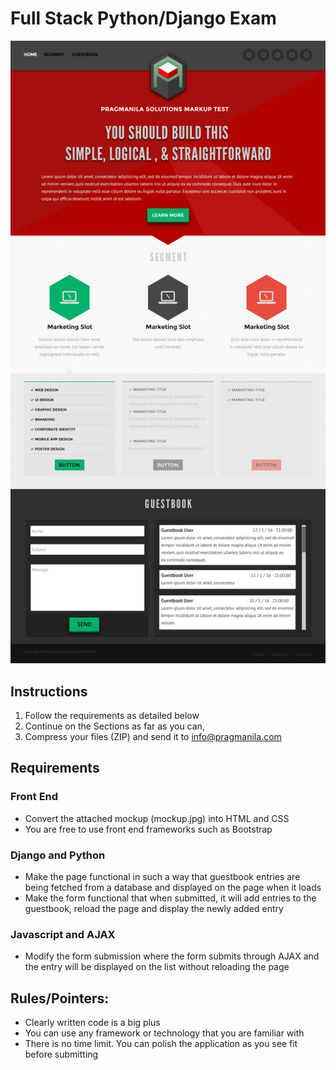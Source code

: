 # Full Stack Python/Django Exam

![Mockup](https://github.com/pragmanila/guestbook/blob/master/mockup.jpg?raw=true "Mockup")

## Instructions

1. Follow the requirements as detailed below
2. Continue on the Sections as far as you can,
3. Compress your files (ZIP) and send it to info@pragmanila.com

## Requirements

### Front End

- Convert the attached mockup (mockup.jpg) into HTML and CSS
- You are free to use front end frameworks such as Bootstrap

### Django and Python
- Make the page functional in such a way that guestbook entries are being fetched from a database and displayed on the page when it loads
- Make the form functional that when submitted, it will add entries to the guestbook, reload the page and display the newly added entry

### Javascript and AJAX
- Modify the form submission where the form submits through AJAX and the entry will be displayed on the list without reloading the page 


## Rules/Pointers:
- Clearly written code is a big plus
- You can use any framework or technology that you are familiar with
- There is no time limit. You can polish the application as you see fit before submitting
